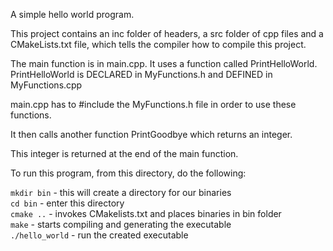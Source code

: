 A simple hello world program.

This project contains an inc folder of headers, a src folder of cpp files and
a CMakeLists.txt file, which tells the compiler how to compile this project.

The main function is in main.cpp. It uses a function called PrintHelloWorld.
PrintHelloWorld is DECLARED in MyFunctions.h and DEFINED in MyFunctions.cpp

main.cpp has to #include the MyFunctions.h file in order to use these functions.

It then calls another function PrintGoodbye which returns an integer.

This integer is returned at the end of the main function.

To run this program, from this directory, do the following:

`mkdir bin`          - this will create a directory for our binaries<br>
`cd bin`             - enter this directory<br>
`cmake ..`           - invokes CMakelists.txt and places binaries in bin folder<br>
`make`               - starts compiling and generating the executable<br>
`./hello_world`      - run the created executable
